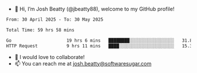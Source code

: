 - 👋 Hi, I’m Josh Beatty (@jbeatty88), welcome to my GitHub profile!

<!--START_SECTION:waka-->

```txt
From: 30 April 2025 - To: 30 May 2025

Total Time: 59 hrs 58 mins

Go                     19 hrs 6 mins   ████████░░░░░░░░░░░░░░░░░   31.85 %
HTTP Request           9 hrs 11 mins   ████░░░░░░░░░░░░░░░░░░░░░   15.34 %
```

<!--END_SECTION:waka-->

- 💞️ I would love to collaborate!
- 📫 You can reach me at josh.beatty@softwaresugar.com

<!---
jbeatty88/jbeatty88 is a ✨ special ✨ repository because its `README.md` (this file) appears on your GitHub profile.
You can click the Preview link to take a look at your changes.
--->
